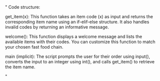 "
Code structure:

get_item(x): This function takes an item code (x) as input and returns the corresponding item name using an if-elif-else structure. It also handles invalid codes by returning an informative message.


welcome(): This function displays a welcome message and lists the available items with their codes. You can customize this function to match your chosen fast food chain.


main (implicit): The script prompts the user for their order using input(), converts the input to an integer using int(), and calls get_item() to retrieve the item name.


" 
